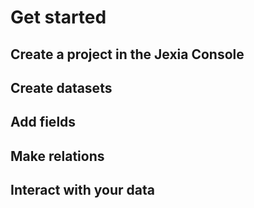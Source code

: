 # Get started

## Create a project in the Jexia Console

## Create datasets

## Add fields

## Make relations

## Interact with your data 


